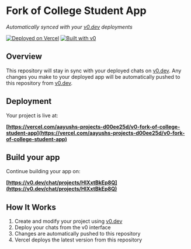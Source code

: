 # Fork of College Student App

*Automatically synced with your [v0.dev](https://v0.dev) deployments*

[![Deployed on Vercel](https://img.shields.io/badge/Deployed%20on-Vercel-black?style=for-the-badge&logo=vercel)](https://vercel.com/aayushs-projects-d00ee25d/v0-fork-of-college-student-app)
[![Built with v0](https://img.shields.io/badge/Built%20with-v0.dev-black?style=for-the-badge)](https://v0.dev/chat/projects/HIXxtBkEp8Q)

## Overview

This repository will stay in sync with your deployed chats on [v0.dev](https://v0.dev).
Any changes you make to your deployed app will be automatically pushed to this repository from [v0.dev](https://v0.dev).

## Deployment

Your project is live at:

**[https://vercel.com/aayushs-projects-d00ee25d/v0-fork-of-college-student-app](https://vercel.com/aayushs-projects-d00ee25d/v0-fork-of-college-student-app)**

## Build your app

Continue building your app on:

**[https://v0.dev/chat/projects/HIXxtBkEp8Q](https://v0.dev/chat/projects/HIXxtBkEp8Q)**

## How It Works

1. Create and modify your project using [v0.dev](https://v0.dev)
2. Deploy your chats from the v0 interface
3. Changes are automatically pushed to this repository
4. Vercel deploys the latest version from this repository